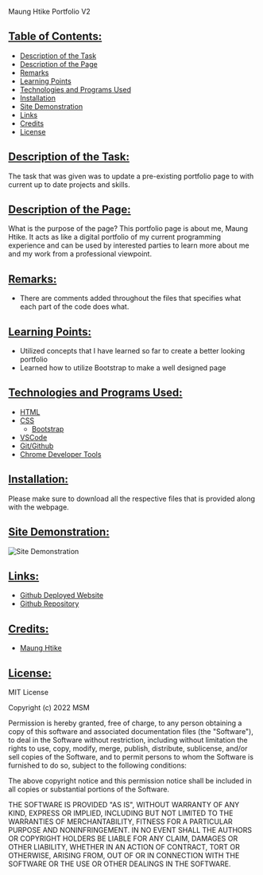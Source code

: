 Maung Htike Portfolio V2

## <ins> Table of Contents: </ins>

- [Description of the Task](#-description-of-the-task-)
- [Description of the Page](#-description-of-the-page-)
- [Remarks](#-remarks-)
- [Learning Points](#-learning-points-)
- [Technologies and Programs Used](#-technologies-and-programs-used-)
- [Installation](#-installation-)
- [Site Demonstration](#-site-demonstration-)
- [Links](#-links-)
- [Credits](#-credits-)
- [License](#-license-)


## <ins> Description of the Task: </ins>

The task that was given was to update a pre-existing portfolio page to with current up to date projects and skills.

## <ins> Description of the Page: </ins>

What is the purpose of the page? This portfolio page is about me, Maung Htike. It acts as like a digital portfolio of my current programming experience and can be used by interested parties to learn more about me and my work from a professional viewpoint.

## <ins> Remarks: </ins>

- There are comments added throughout the files that specifies what each part of the code does what.

## <ins> Learning Points: </ins>

- Utilized concepts that I have learned so far to create a better looking portfolio
- Learned how to utilize Bootstrap to make a well designed page

## <ins> Technologies and Programs Used: </ins>

- [HTML](https://developer.mozilla.org/en-US/docs/Web/HTML)
- [CSS](https://developer.mozilla.org/en-US/docs/Web/CSS)
    - [Bootstrap](https://getbootstrap.com/)
- [VSCode](https://code.visualstudio.com/)
- [Git/Github](https://github.com/)
- [Chrome Developer Tools](https://developer.chrome.com/docs/devtools/)

## <ins> Installation: </ins>

Please make sure to download all the respective files that is provided along with the webpage.

## <ins> Site Demonstration: </ins>

![Site Demonstration](./assets/site-demonstration/site-demonstration.gif)

## <ins> Links: </ins>

- [Github Deployed Website](https://sfzmango.github.io/M-H-PortfolioV2/)
- [Github Repository](https://github.com/Sfzmango/M-H-PortfolioV2)


## <ins> Credits: </ins>

- [Maung Htike](https://github.com/Sfzmango)


## <ins> License: </ins>

MIT License

Copyright (c) 2022 MSM

Permission is hereby granted, free of charge, to any person obtaining a copy
of this software and associated documentation files (the "Software"), to deal
in the Software without restriction, including without limitation the rights
to use, copy, modify, merge, publish, distribute, sublicense, and/or sell
copies of the Software, and to permit persons to whom the Software is
furnished to do so, subject to the following conditions:

The above copyright notice and this permission notice shall be included in all
copies or substantial portions of the Software.

THE SOFTWARE IS PROVIDED "AS IS", WITHOUT WARRANTY OF ANY KIND, EXPRESS OR
IMPLIED, INCLUDING BUT NOT LIMITED TO THE WARRANTIES OF MERCHANTABILITY,
FITNESS FOR A PARTICULAR PURPOSE AND NONINFRINGEMENT. IN NO EVENT SHALL THE
AUTHORS OR COPYRIGHT HOLDERS BE LIABLE FOR ANY CLAIM, DAMAGES OR OTHER
LIABILITY, WHETHER IN AN ACTION OF CONTRACT, TORT OR OTHERWISE, ARISING FROM,
OUT OF OR IN CONNECTION WITH THE SOFTWARE OR THE USE OR OTHER DEALINGS IN THE
SOFTWARE.
